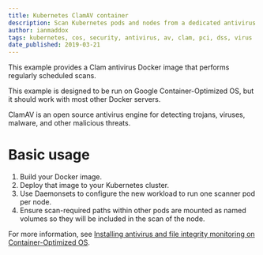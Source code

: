 ```yaml
---
title: Kubernetes ClamAV container
description: Scan Kubernetes pods and nodes from a dedicated antivirus pod.
author: ianmaddox
tags: kubernetes, cos, security, antivirus, av, clam, pci, dss, virus
date_published: 2019-03-21
---
```


This example provides a Clam antivirus Docker image that performs regularly scheduled scans.

This example is designed to be run on Google Container-Optimized OS, but it should work with most other Docker servers.

ClamAV is an open source antivirus engine for detecting trojans, viruses, malware, and other malicious threats.

# Basic usage

1. Build your Docker image.
1. Deploy that image to your Kubernetes cluster.
1. Use Daemonsets to configure the new workload to run one scanner pod per node.
1. Ensure scan-required paths within other pods are mounted as named volumes so they will be included in the scan of the node.

For more information, see [Installing antivirus and file integrity monitoring on Container-Optimized OS](https://cloud.google.com/solutions/installing-antivirus-and-file-integrity-monitoring-on-container-optimized-os).

